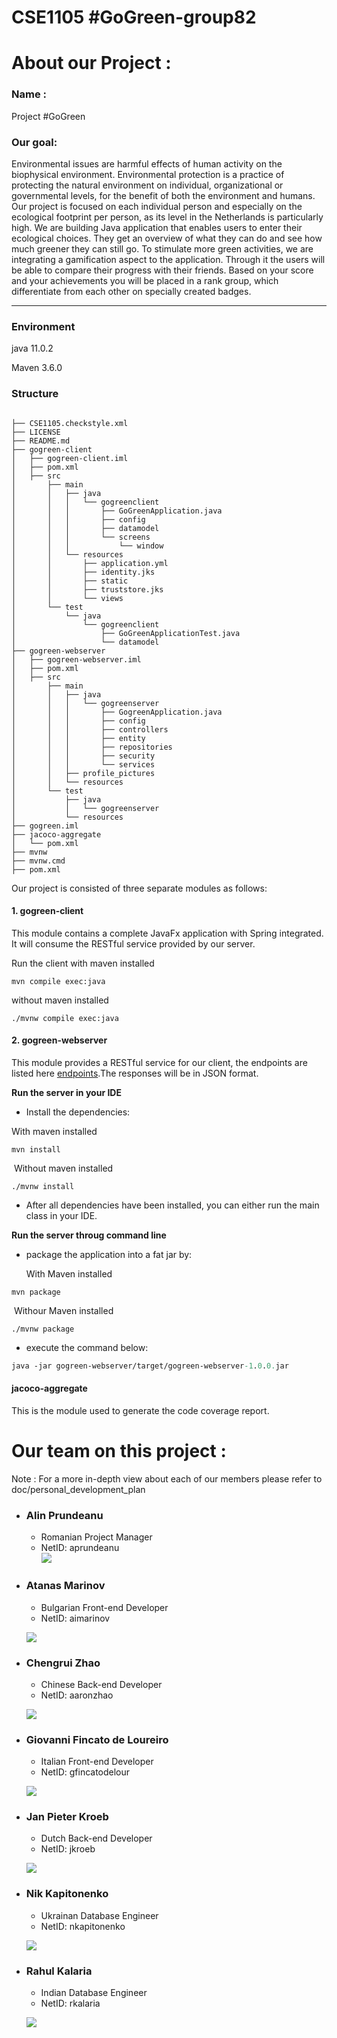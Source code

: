 # CSE1105 #GoGreen-group82

# **About our Project** :

### **Name :** 
Project #GoGreen
	
### **Our goal:** 
Environmental issues are harmful effects of human activity on the biophysical environment. Environmental protection is a practice of protecting the natural environment on individual, organizational or governmental levels, for the benefit of both the environment and humans. Our project is focused on each individual person and especially on the ecological footprint per person, as its level in the Netherlands is particularly high. We are building Java application that enables users to enter their ecological choices. They get an overview of what they can do and see how much greener they can still go. To stimulate more green activities, we are integrating a gamification aspect to the application. Through it the users will be able to compare their progress with their friends. Based on your score and your achievements you will be placed in a rank group, which differentiate from each other on specially created badges.

---

### Environment

java 11.0.2

Maven 3.6.0

### Structure

```po

├── CSE1105.checkstyle.xml
├── LICENSE
├── README.md
├── gogreen-client
│   ├── gogreen-client.iml
│   ├── pom.xml
│   ├── src
│       ├── main
│       │   ├── java
│       │   │   └── gogreenclient
│       │   │       ├── GoGreenApplication.java
│       │   │       ├── config
│       │   │       ├── datamodel
│       │   │       └── screens
│       │   │           └── window
│       │   └── resources
│       │       ├── application.yml
│       │       ├── identity.jks
│       │       ├── static
│       │       ├── truststore.jks
│       │       └── views
│       └── test
│           └── java
│               └── gogreenclient
│                   ├── GoGreenApplicationTest.java
│                   └── datamodel
├── gogreen-webserver
│   ├── gogreen-webserver.iml
│   ├── pom.xml
│   ├── src
│       ├── main
│       │   ├── java
│       │   │   └── gogreenserver
│       │   │       ├── GogreenApplication.java
│       │   │       ├── config
│       │   │       ├── controllers
│       │   │       ├── entity
│       │   │       ├── repositories
│       │   │       ├── security
│       │   │       └── services
│       │   ├── profile_pictures
│       │   └── resources
│       └── test
│           ├── java
│           │   └── gogreenserver
│           └── resources
├── gogreen.iml
├── jacoco-aggregate
│   └── pom.xml
├── mvnw
├── mvnw.cmd
├── pom.xml
```



Our project is consisted of three separate modules as follows:

#### 1. gogreen-client

This module contains a complete JavaFx application with Spring integrated. It will consume the RESTful service provided by our server. 

Run the client with maven installed

```pow
mvn compile exec:java
```

without maven installed

```power
./mvnw compile exec:java
```

#### 2. gogreen-webserver

This module provides a RESTful service for our client, the endpoints are listed here [endpoints](doc/endpoints.md).The responses will be in JSON format. 

**Run the server in your IDE**

* Install the dependencies:

With maven installed

```po
mvn install
```

​      Without maven installed

```po
./mvnw install
```

* After all dependencies have been installed, you can either run the main class in your IDE.

**Run the server throug command line**

* package the application into a fat jar by:

  With Maven installed

```po
mvn package
```

​	Withour Maven installed

```po
./mvnw package
```

* execute the command below:

```p
java -jar gogreen-webserver/target/gogreen-webserver-1.0.0.jar
```



#### jacoco-aggregate

This is the module used to generate the code coverage report.


# **Our team on this project :**

Note : For a more in-depth view about each of our members please refer to doc/personal_development_plan

* ### **Alin Prundeanu**
	* Romanian Project Manager
	* NetID: aprundeanu  
    ![](doc/member_images/Alin.png)


* ### **Atanas Marinov**
	* Bulgarian Front-end Developer  
	* NetID: aimarinov
	
	![](doc/member_images/aimarinov.png)


* ### **Chengrui Zhao**
	* Chinese Back-end Developer
	* NetID: aaronzhao

	![](doc/member_images/zhao.jpeg)


* ### **Giovanni Fincato de Loureiro** 
	* Italian Front-end Developer 
	* NetID: gfincatodelour

	![](doc/member_images/Giovanni.jpeg)


* ### **Jan Pieter Kroeb** 
	* Dutch Back-end Developer 
	* NetID: jkroeb

	![](doc/member_images/jpkroeb.jpeg)


* ### **Nik Kapitonenko**
	* Ukrainan Database Engineer
	* NetID: nkapitonenko  

	![](doc/member_images/nkapitonenko.png)


* ### **Rahul Kalaria** 
	* Indian Database Engineer 
	* NetID: rkalaria

	![](doc/member_images/Rahul.jpeg)

